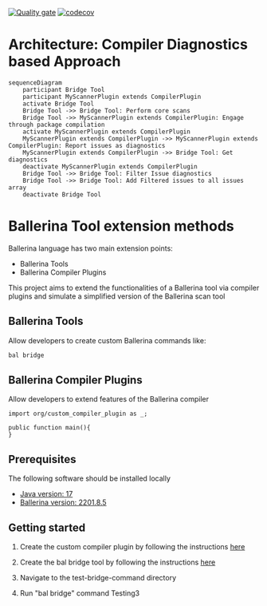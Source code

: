 [![Quality gate](https://sonarcloud.io/api/project_badges/quality_gate?project=Xenowa_ballerina-tool-extension-methods)](https://sonarcloud.io/summary/new_code?id=Xenowa_ballerina-tool-extension-methods)
[![codecov](https://codecov.io/gh/Xenowa/ballerina-tool-extension-methods/graph/badge.svg?token=CMYX8SZFDK)](https://codecov.io/gh/Xenowa/ballerina-tool-extension-methods)

# Architecture: Compiler Diagnostics based Approach

```mermaid
sequenceDiagram
    participant Bridge Tool
    participant MyScannerPlugin extends CompilerPlugin
    activate Bridge Tool
    Bridge Tool ->> Bridge Tool: Perform core scans
    Bridge Tool ->> MyScannerPlugin extends CompilerPlugin: Engage through package compilation
    activate MyScannerPlugin extends CompilerPlugin
    MyScannerPlugin extends CompilerPlugin ->> MyScannerPlugin extends CompilerPlugin: Report issues as diagnostics
    MyScannerPlugin extends CompilerPlugin ->> Bridge Tool: Get diagnostics
    deactivate MyScannerPlugin extends CompilerPlugin
    Bridge Tool ->> Bridge Tool: Filter Issue diagnostics
    Bridge Tool ->> Bridge Tool: Add Filtered issues to all issues array
    deactivate Bridge Tool
```

# Ballerina Tool extension methods

Ballerina language has two main extension points:

- Ballerina Tools
- Ballerina Compiler Plugins

This project aims to extend the functionalities of a Ballerina tool via compiler plugins and simulate a
simplified version of the Ballerina scan tool

## Ballerina Tools

Allow developers to create custom Ballerina commands like:

```cmd
bal bridge
```

## Ballerina Compiler Plugins

Allow developers to extend features of the Ballerina compiler

```bal
import org/custom_compiler_plugin as _;

public function main(){
}
```

## Prerequisites

The following software should be installed locally

- [Java version: 17](https://adoptium.net/temurin/releases/?version=17)
- [Ballerina version: 2201.8.5](https://ballerina.io/downloads/archived/#swan-lake-archived-versions)

## Getting started

1. Create the custom compiler plugin by following the
   instructions [here](https://github.com/Xenowa/ballerina-tool-extension-methods/tree/compiler-diagnostics-based-approach/CustomCompilerPlugin)

2. Create the bal bridge tool by following the
   instructions [here](https://github.com/Xenowa/ballerina-tool-extension-methods/tree/compiler-diagnostics-based-approach/BridgeCommand)

3. Navigate to the test-bridge-command directory

4. Run "bal bridge" command
Testing3
